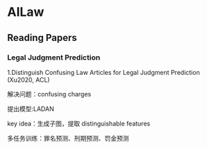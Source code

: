 # AILaw

## Reading Papers

### Legal Judgment Prediction
1.Distinguish Confusing Law Articles for Legal Judgment Prediction  (Xu2020, ACL)

解决问题：confusing charges

提出模型:LADAN

key idea：生成子图，提取 distinguishable features

多任务训练：罪名预测、刑期预测、罚金预测

